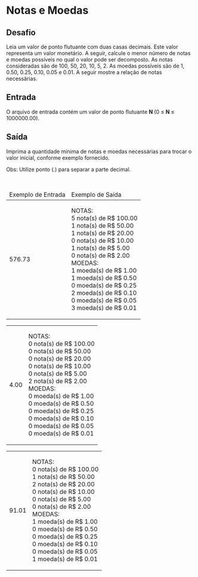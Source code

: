<h1>Notas e Moedas</h1>
<div><div>
<div>
<h2>Desafio</h2>
<p>Leia um valor de ponto flutuante com duas casas decimais. Este valor representa um valor monetário. A seguir, calcule o menor número de notas e moedas possíveis no qual o valor pode ser decomposto. As notas consideradas são de 100, 50, 20, 10, 5, 2. As moedas possíveis são de 1, 0.50, 0.25, 0.10, 0.05 e 0.01. A seguir mostre a relação de notas necessárias.</p>
</div>

<h2>Entrada</h2>

<div>
<p>O arquivo de entrada contém um valor de ponto flutuante <strong>N </strong>(0 ≤ <strong>N </strong>≤ 1000000.00).</p>
</div>

<h2>Saída</h2>

<div>
<p>Imprima a quantidade mínima de notas e moedas necessárias para trocar o valor inicial, conforme exemplo fornecido.</p>

<p>Obs: Utilize ponto (.) para separar a parte decimal.</p>
</div>

<div>&nbsp;</div>

<table>
	<thead>
		<tr>
			<td>Exemplo de Entrada</td>
			<td>Exemplo de Saída</td>
		</tr>
	</thead>
	<tbody>
		<tr>
			<td>
			<p>576.73</p>
			</td>
			<td>
			<p>NOTAS:<br>
			5 nota(s) de R$ 100.00<br>
			1 nota(s) de R$ 50.00<br>
			1 nota(s) de R$ 20.00<br>
			0 nota(s) de R$ 10.00<br>
			1 nota(s) de R$ 5.00<br>
			0 nota(s) de R$ 2.00<br>
			MOEDAS:<br>
			1 moeda(s) de R$ 1.00<br>
			1 moeda(s) de R$ 0.50<br>
			0 moeda(s) de R$ 0.25<br>
			2 moeda(s) de R$ 0.10<br>
			0 moeda(s) de R$ 0.05<br>
			3 moeda(s) de R$ 0.01</p>
			</td>
		</tr>
	</tbody>
</table>

<table>
	<tbody>
		<tr>
			<td>
			<p>4.00</p>
			</td>
			<td>
			<p>NOTAS:<br>
			0 nota(s) de R$ 100.00<br>
			0 nota(s) de R$ 50.00<br>
			0 nota(s) de R$ 20.00<br>
			0 nota(s) de R$ 10.00<br>
			0 nota(s) de R$ 5.00<br>
			2 nota(s) de R$ 2.00<br>
			MOEDAS:<br>
			0 moeda(s) de R$ 1.00<br>
			0 moeda(s) de R$ 0.50<br>
			0 moeda(s) de R$ 0.25<br>
			0 moeda(s) de R$ 0.10<br>
			0 moeda(s) de R$ 0.05<br>
			0 moeda(s) de R$ 0.01</p>
			</td>
		</tr>
	</tbody>
</table>

<table>
	<tbody>
		<tr>
			<td>
			<p>91.01</p>
			</td>
			<td>
			<p>NOTAS:<br>
			0 nota(s) de R$ 100.00<br>
			1 nota(s) de R$ 50.00<br>
			2 nota(s) de R$ 20.00<br>
			0 nota(s) de R$ 10.00<br>
			0 nota(s) de R$ 5.00<br>
			0 nota(s) de R$ 2.00<br>
			MOEDAS:<br>
			1 moeda(s) de R$ 1.00<br>
			0 moeda(s) de R$ 0.50<br>
			0 moeda(s) de R$ 0.25<br>
			0 moeda(s) de R$ 0.10<br>
			0 moeda(s) de R$ 0.05<br>
			1 moeda(s) de R$ 0.01</p>
			</td>
		</tr>
	</tbody>
</table>
</div> <br><br></div>